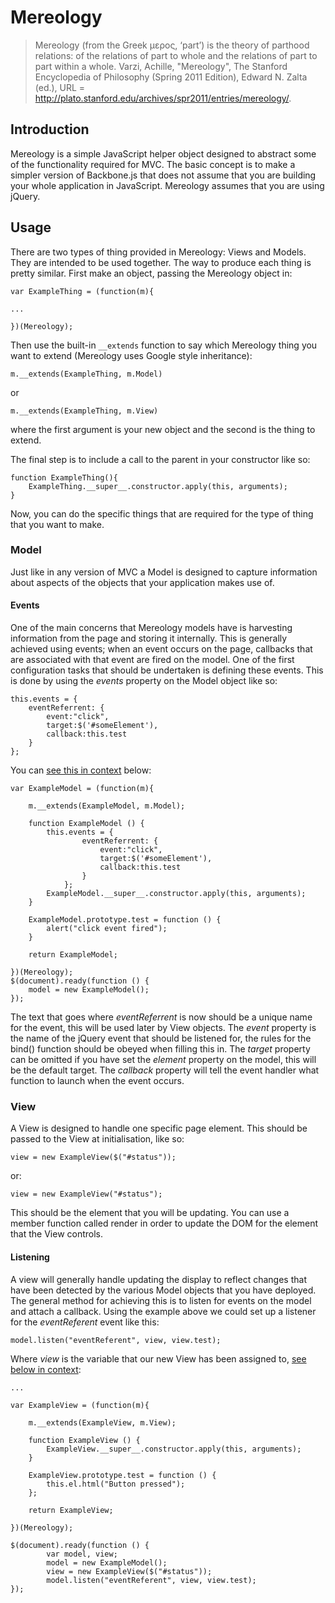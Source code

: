 # Mereology #

>Mereology (from the Greek μερος, ‘part’) is the theory of parthood relations: of the relations of part to whole and the 
>relations of part to part within a whole.
> Varzi, Achille, "Mereology", The Stanford Encyclopedia of Philosophy (Spring 2011 Edition), Edward N. Zalta (ed.), URL = <http://plato.stanford.edu/archives/spr2011/entries/mereology/>. 

## Introduction ##

Mereology is a simple JavaScript helper object designed to abstract some of the functionality required for MVC. The basic concept
is to make a simpler version of Backbone.js that does not assume that you are building your whole application in JavaScript.
Mereology assumes that you are using jQuery.

## Usage ##

There are two types of thing provided in Mereology: Views and Models. They are intended to be used together. The way to produce
each thing is pretty similar. First make an object, passing the Mereology object in:

    var ExampleThing = (function(m){

    ...

    })(Mereology);

Then use the built-in `__extends` function to say which Mereology thing you want to extend (Mereology uses Google style
inheritance):

    m.__extends(ExampleThing, m.Model)

or

    m.__extends(ExampleThing, m.View)

where the first argument is your new object and the second is the thing to extend.

The final step is to include a call to the parent in your constructor like so:

    function ExampleThing(){
        ExampleThing.__super__.constructor.apply(this, arguments);
    }

Now, you can do the specific things that are required for the type of thing that you want to make.

### Model ###

Just like in any version of MVC a Model is designed to capture information about aspects of the objects that your
application makes use of.

#### Events ####

One of the main concerns that Mereology models have is harvesting information from the page and storing it internally.
This is generally achieved using events; when an event occurs on the page, callbacks that are associated with that event
are fired on the model. One of the first configuration tasks that should be undertaken is defining these events. This is
done by using the _events_ property on the Model object like so:

    this.events = {
        eventReferrent: {
            event:"click",
            target:$('#someElement'),
            callback:this.test
        }
    };

You can [see this in context](http://jsfiddle.net/seinzu/Md69D/1/) below:

    var ExampleModel = (function(m){

        m.__extends(ExampleModel, m.Model);

        function ExampleModel () {
            this.events = {
                    eventReferrent: {
                        event:"click",
                        target:$('#someElement'),
                        callback:this.test
                    }
                };
            ExampleModel.__super__.constructor.apply(this, arguments);
        }

        ExampleModel.prototype.test = function () {
            alert("click event fired");
        }

        return ExampleModel;

    })(Mereology);
    $(document).ready(function () {
        model = new ExampleModel();
    });

The text that goes where _eventReferrent_ is now should be a unique name for the event, this will be used later by View
objects. The _event_ property is the name of the jQuery event that should be listened for, the rules for the bind() function
should be obeyed when filling this in. The _target_ property can be omitted if you have set the _element_ property on the
model, this will be the default target. The _callback_ property will tell the event handler what function to launch when
the event occurs.

### View ###

A View is designed to handle one specific page element. This should be passed to the View at initialisation, like so:

    view = new ExampleView($("#status"));

or:

    view = new ExampleView("#status");

This should be the element that you will be updating. You can use a member function called render in order to update the
DOM for the element that the View controls.

#### Listening ####

A view will generally handle updating the display to reflect changes that have been detected by the various Model objects
that you have deployed. The general method for achieving this is to listen for events on the model and attach a callback.
Using the example above we could set up a listener for the _eventReferent_ event like this:

    model.listen("eventReferent", view, view.test);

Where _view_ is the variable that our new View has been assigned to, [see below in context](http://jsfiddle.net/seinzu/Md69D/2/):

    ...

    var ExampleView = (function(m){

        m.__extends(ExampleView, m.View);

        function ExampleView () {
            ExampleView.__super__.constructor.apply(this, arguments);
        }

        ExampleView.prototype.test = function () {
            this.el.html("Button pressed");
        };

        return ExampleView;

    })(Mereology);

    $(document).ready(function () {
            var model, view;
            model = new ExampleModel();
            view = new ExampleView($("#status"));
            model.listen("eventReferent", view, view.test);
    });